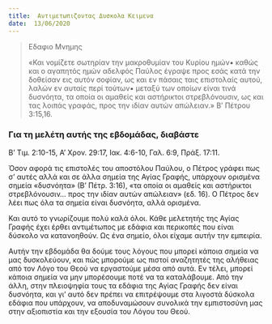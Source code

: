 ```yaml
---
title:  Αντιμετωπιζοντας Δυσκολα Κειμενα
date:  13/06/2020
---
```


> <p>Εδαφιο Μνημης</p>
>  «Και νομίζετε σωτηρίαν την μακροθυμίαν του Κυρίου ημών▪ καθώς και ο αγαπητός ημών αδελφός Παύλος έγραψε προς εσάς κατά την δοθείσαν εις αυτόν σοφίαν, ως και εν πάσαις ταις επιστολαίς αυτού, λαλών εν αυταίς περί τούτων▪ μεταξύ των οποίων είναι τινά δυσνόητα, τα οποία οι αμαθείς και αστήρικτοι στρεβλόνουσιν, ως και τας λοιπάς γραφάς, προς την ιδίαν αυτών απώλειαν.» Β’ Πέτρου 3:15,16.

### Για τη μελέτη αυτής της εβδομάδας, διαβάστε
Β’ Τιμ. 2:10-15, Α’ Χρον. 29:17, Ιακ. 4:6-10, Γαλ. 6:9, Πράξ. 17:11.

Όσον αφορά τις επιστολές του αποστόλου Παύλου, ο Πέτρος γράφει πως σ’ αυτές αλλά και σε άλλα σημεία της Αγίας Γραφής, υπάρχουν ορισμένα σημεία «δυσνόητα» (Β’ Πέτρ. 3:16), «τα οποία οι αμαθείς και αστήρικτοι στρεβλόνουσιν… προς την ιδίαν αυτών απώλειαν» (εδ. 16). Ο Πέτρος δεν λέει πως όλα τα σημεία είναι δυσνόητα, αλλά ορισμένα.

Και αυτό το γνωρίζουμε πολύ καλά όλοι. Κάθε μελετητής της Αγίας Γραφής έχει έρθει αντιμέτωπος με εδάφια και περικοπές που είναι δύσκολο να κατανοηθούν. Ως ένα σημείο, όλοι είχαμε αυτήν την εμπειρία.

Αυτήν την εβδομάδα θα δούμε τους λόγους που μπορεί κάποια σημεία να μας δυσκολεύουν, και πώς μπορούμε ως πιστοί αναζητητές της αλήθειας από τον Λόγο του Θεού να εργαστούμε μέσα από αυτά. Εν τέλει, μπορεί κάποια σημεία να μην μπορέσουμε ποτέ να τα καταλάβουμε. Από την άλλη, στην πλειοψηφία τους τα εδάφια της Αγίας Γραφής δεν είναι δυσνόητα, και γι’ αυτό δεν πρέπει να επιτρέψουμε στα λιγοστά δύσκολα εδάφια που υπάρχουν, να αποδυναμώσουν συνολικά την εμπιστοσύνη μας στην αξιοπιστία και την εξουσία του Λόγου του Θεού.